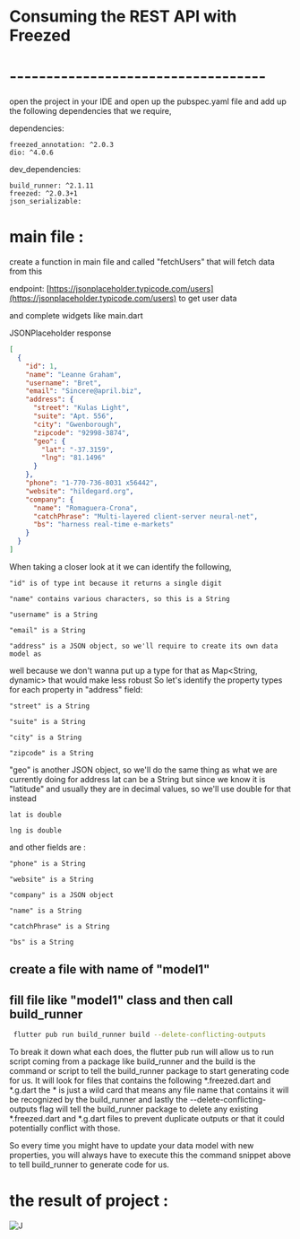 # Consuming the REST API with Freezed

# ----------------------------------- 
open the project in your IDE 
and open up the pubspec.yaml file 
and add up the following dependencies that 
we require,

dependencies:

    freezed_annotation: ^2.0.3
    dio: ^4.0.6
dev_dependencies:

    build_runner: ^2.1.11
    freezed: ^2.0.3+1
    json_serializable:

# main file :
create a function  in main file and called "fetchUsers" that 
will fetch data from this 

endpoint:
[https://jsonplaceholder.typicode.com/users](https://jsonplaceholder.typicode.com/users) to get user data 

and complete widgets like main.dart 

JSONPlaceholder response
```json
[
  {
    "id": 1,
    "name": "Leanne Graham",
    "username": "Bret",
    "email": "Sincere@april.biz",
    "address": {
      "street": "Kulas Light",
      "suite": "Apt. 556",
      "city": "Gwenborough",
      "zipcode": "92998-3874",
      "geo": {
        "lat": "-37.3159",
        "lng": "81.1496"
      }
    },
    "phone": "1-770-736-8031 x56442",
    "website": "hildegard.org",
    "company": {
      "name": "Romaguera-Crona",
      "catchPhrase": "Multi-layered client-server neural-net",
      "bs": "harness real-time e-markets"
    }
  }
]
```
When taking a closer look at it we can identify the following,

    "id" is of type int because it returns a single digit
    
    "name" contains various characters, so this is a String
    
    "username" is a String
    
    "email" is a String
    
    "address" is a JSON object, so we'll require to create its own data model as

well because we don't wanna put up a type for that as Map<String, dynamic>
that would make less robust
So let's identify the property types for each property in "address" field:

    "street" is a String
    
    "suite" is a String
    
    "city" is a String
    
    "zipcode" is a String

"geo" is another JSON object,
so we'll do the same thing as what we are currently doing for address
lat can be a String but since we know it is "latitude" and usually they are in decimal values,
so we'll use double for that instead

    lat is double
    
    lng is double

and other fields are :

    "phone" is a String
    
    "website" is a String
    
    "company" is a JSON object
    
    "name" is a String
    
    "catchPhrase" is a String
    
    "bs" is a String

## create a file with name of "model1"

## fill file like "model1" class and then call build_runner

```bash
 flutter pub run build_runner build --delete-conflicting-outputs
```
To break it down what each does, the flutter pub run will allow us to run 
script coming from a package like build_runner 
and the build is the command or script to tell the 
build_runner package to start generating code for us.
It will look for files that contains the following *.freezed.dart 
and *.g.dart the * is just a wild card that means any file name 
that contains it will be recognized by the build_runner and
lastly the --delete-conflicting-outputs flag will tell 
the build_runner package to delete any existing *.freezed.dart
and *.g.dart files to prevent duplicate outputs or that 
it could potentially conflict with those.

So every time you might have to update your data model 
with new properties, you will always have to execute this 
the command snippet above to tell build_runner to generate code for us.


# the result of project :
    
<img src="https://res.cloudinary.com/practicaldev/image/fetch/s--vgCw5i3u--/c_limit%2Cf_auto%2Cfl_progressive%2Cq_auto%2Cw_880/https://dev-to-uploads.s3.amazonaws.com/uploads/articles/8mvv1n5a5q33mevmwswo.png" alt="J"/>

